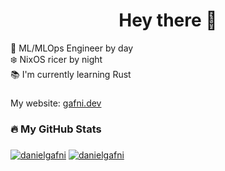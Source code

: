 <h1 align="center">Hey there 👋</h1>

<p align="left">👷 ML/MLOps Engineer by day <br>❄️ NixOS ricer by night <br>📚 I'm currently learning Rust<br></p>

###

My website: [gafni.dev](https://gafni.dev)

###

<h3 align="left">🔥 My GitHub Stats</h3>

###

[![danielgafni](https://github-readme-stats.vercel.app/api?username=danielgafni&show_icons=true&bg_color=eff1f5&text_color=4c4f69&icon_color=8839ef&title_color=179299#gh-light-mode-only)](https://github.com/anuraghazra/github-readme-stats#gh-light-mode-only)
[![danielgafni](https://github-readme-stats.vercel.app/api?username=danielgafni&show_icons=true&bg_color=1e1e2e&text_color=cdd6f4&icon_color=cba6f7&title_color=94e2d5#gh-dark-mode-only)](https://github.com/anuraghazra/github-readme-stats#gh-dark-mode-only)

###
